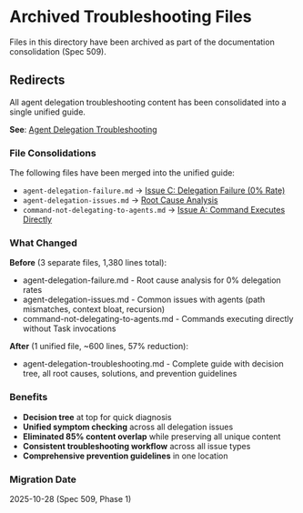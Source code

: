 # Archived Troubleshooting Files

Files in this directory have been archived as part of the documentation consolidation (Spec 509).

## Redirects

All agent delegation troubleshooting content has been consolidated into a single unified guide.

**See**: [Agent Delegation Troubleshooting](../../troubleshooting/agent-delegation-troubleshooting.md)

### File Consolidations

The following files have been merged into the unified guide:

- `agent-delegation-failure.md` → [Issue C: Delegation Failure (0% Rate)](../../troubleshooting/agent-delegation-troubleshooting.md#issue-c-delegation-failure-0-rate)
- `agent-delegation-issues.md` → [Root Cause Analysis](../../troubleshooting/agent-delegation-troubleshooting.md#root-cause-analysis)
- `command-not-delegating-to-agents.md` → [Issue A: Command Executes Directly](../../troubleshooting/agent-delegation-troubleshooting.md#issue-a-command-executes-directly-no-delegation)

### What Changed

**Before** (3 separate files, 1,380 lines total):
- agent-delegation-failure.md - Root cause analysis for 0% delegation rates
- agent-delegation-issues.md - Common issues with agents (path mismatches, context bloat, recursion)
- command-not-delegating-to-agents.md - Commands executing directly without Task invocations

**After** (1 unified file, ~600 lines, 57% reduction):
- agent-delegation-troubleshooting.md - Complete guide with decision tree, all root causes, solutions, and prevention guidelines

### Benefits

- **Decision tree** at top for quick diagnosis
- **Unified symptom checking** across all delegation issues
- **Eliminated 85% content overlap** while preserving all unique content
- **Consistent troubleshooting workflow** across all issue types
- **Comprehensive prevention guidelines** in one location

### Migration Date

2025-10-28 (Spec 509, Phase 1)

